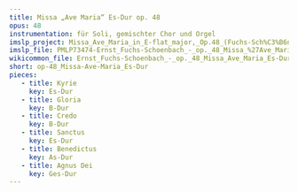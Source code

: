 ```yaml
---
title: Missa „Ave Maria“ Es-Dur op. 48
opus: 48
instrumentation: für Soli, gemischter Chor und Orgel
imslp_project: Missa_Ave_Maria_in_E-flat_major,_Op.48_(Fuchs-Sch%C3%B6nbach,_Ernst)
imslp_file: PMLP73474-Ernst_Fuchs-Schoenbach_-_op._48_Missa_%27Ave_Maria%27_-Es-Dur-.pdf
wikicommon_file: Ernst_Fuchs-Schoenbach_-_op._48_Missa_Ave_Maria_Es-Dur.pdf
short: op-48_Missa-Ave-Maria_Es-Dur
pieces:
   - title: Kyrie
     key: Es-Dur
   - title: Gloria
     key: B-Dur
   - title: Credo
     key: B-Dur
   - title: Sanctus
     key: Es-Dur
   - title: Benedictus
     key: As-Dur
   - title: Agnus Dei
     key: Ges-Dur
---
```

